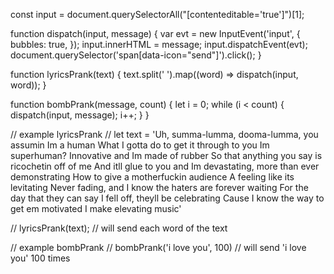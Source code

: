 const input = document.querySelectorAll("[contenteditable='true']")[1];

function dispatch(input, message) {
  var evt = new InputEvent('input', {
    bubbles: true,
  });
  input.innerHTML = message;
  input.dispatchEvent(evt);
  document.querySelector('span[data-icon="send"]').click();
}

function lyricsPrank(text) {
  text.split(' ').map((word) => dispatch(input, word));
}

function bombPrank(message, count) {
  let i = 0;
  while (i < count) {
    dispatch(input, message);
    i++;
  }
}

// example lyricsPrank
// let text = 'Uh, summa-lumma, dooma-lumma, you assumin Im a human What I gotta do to get it through to you Im superhuman? Innovative and Im made of rubber So that anything you say is ricochetin off of me And itll glue to you and Im devastating, more than ever demonstrating How to give a motherfuckin audience A feeling like its levitating Never fading, and I know the haters are forever waiting For the day that they can say I fell off, theyll be celebrating Cause I know the way to get em motivated I make elevating music'

// lyricsPrank(text); // will send each word of the text

// example bombPrank
// bombPrank('i love you', 100) // will send 'i love you' 100 times
